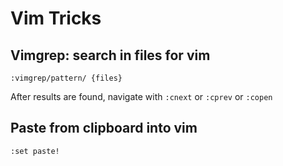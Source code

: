 # Vim Tricks
## Vimgrep: search in files for vim
```vim
:vimgrep/pattern/ {files}
```
After results are found, navigate with `:cnext` or `:cprev` or `:copen`
## Paste from clipboard into vim
```vim
:set paste!
```



